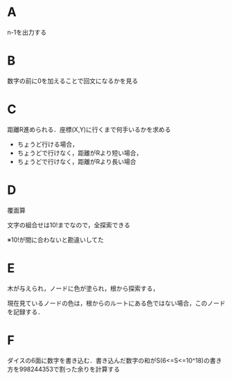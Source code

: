 # A

n-1を出力する

# B

数字の前に0を加えることで回文になるかを見る

# C

距離R進められる．座標(X,Y)に行くまで何手いるかを求める

- ちょうど行ける場合，
- ちょうどで行けなく，距離がRより短い場合，
- ちょうどで行けなく，距離がRより長い場合

# D

覆面算

文字の組合せは10!までなので，全探索できる

※10!が間に合わないと勘違いしてた

# E

木が与えられ，ノードに色が塗られ，根から探索する，

現在見ているノードの色は，根からのルートにある色ではない場合，このノードを記録する．

# F

ダイスの6面に数字を書き込む．書き込んだ数字の和がS(6<=S<=10^18)の書き方を998244353で割った余りを計算する


